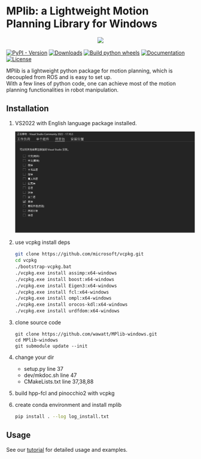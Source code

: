# MPlib: a Lightweight Motion Planning Library for Windows

<p align="center">
  <img src="https://raw.githubusercontent.com/haosulab/MPlib/main/docs/demo.gif">
</p>

[![PyPI - Version](https://img.shields.io/pypi/v/mplib)](https://pypi.org/project/mplib/)
[![Downloads](https://static.pepy.tech/badge/mplib)](https://pepy.tech/project/mplib)
[![Build python wheels](https://img.shields.io/github/actions/workflow/status/haosulab/MPlib/build_and_publish.yml)](https://github.com/haosulab/MPlib/releases/tag/nightly)
[![Documentation](https://img.shields.io/readthedocs/motion-planning-lib)](https://motion-planning-lib.readthedocs.io/)
[![License](https://img.shields.io/github/license/haosulab/MPlib)](https://github.com/haosulab/MPlib?tab=MIT-1-ov-file#readme)

MPlib is a lightweight python package for motion planning,
which is decoupled from ROS and is easy to set up.  
With a few lines of python code, one can achieve most of the motion planning
functionalities in robot manipulation.

## Installation

1. VS2022 with English language package installed.
    <p align="center">
      <img src="docs/win_docs_pics/VS2022_English_lan_pkg.png">
    </p>

2. use vcpkg install deps
    ```bash
    git clone https://github.com/microsoft/vcpkg.git
    cd vcpkg
    ./bootstrap-vcpkg.bat
    ./vcpkg.exe install assimp:x64-windows
    ./vcpkg.exe install boost:x64-windows
    ./vcpkg.exe install Eigen3:x64-windows
    ./vcpkg.exe install fcl:x64-windows
    ./vcpkg.exe install ompl:x64-windows
    ./vcpkg.exe install orocos-kdl:x64-windows
    ./vcpkg.exe install urdfdom:x64-windows
    ```
3. clone source code
   ```
   git clone https://github.com/wawatt/MPlib-windows.git
   cd MPlib-windows
   git submodule update --init
   ```
4. change your dir 
   - setup.py line 37
   - dev/mkdoc.sh line 47
   - CMakeLists.txt line 37,38,88
5. build hpp-fcl and pinocchio2 with vcpkg
5. create conda environment and install mplib
    ```bash
    pip install . --log log_install.txt
    ```

## Usage

See our [tutorial](https://motion-planning-lib.readthedocs.io/latest/tutorials/getting_started.html) for detailed usage and examples.
